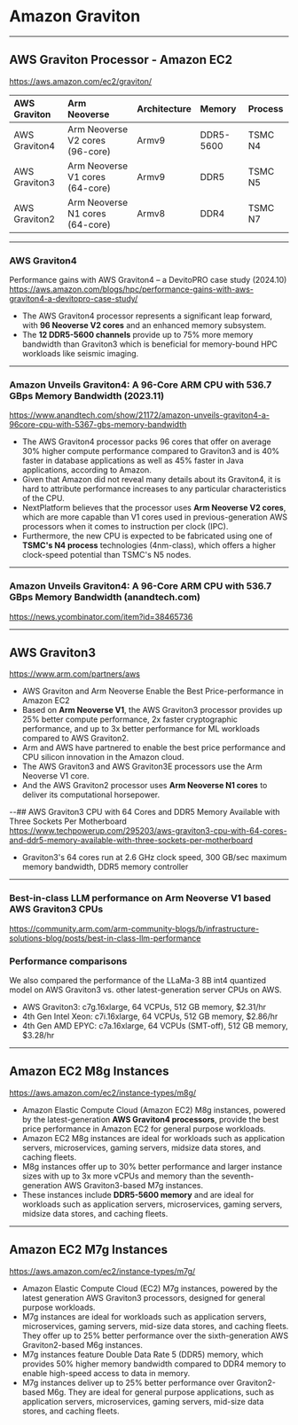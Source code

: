 # Amazon Graviton

---
## AWS Graviton Processor - Amazon EC2
https://aws.amazon.com/ec2/graviton/

| AWS Graviton | Arm Neoverse | Architecture | Memory | Process |
| :- | :- | :- | :- | :- |
| AWS Graviton4 | Arm Neoverse V2 cores (96-core) | Armv9 | DDR5-5600 | TSMC N4 |
| AWS Graviton3 | Arm Neoverse V1 cores (64-core) | Armv9 | DDR5 |TSMC N5 |
| AWS Graviton2 | Arm Neoverse N1 cores  (64-core) | Armv8 | DDR4 |TSMC N7 |


---
### AWS Graviton4

Performance gains with AWS Graviton4 – a DevitoPRO case study (2024.10) \
https://aws.amazon.com/blogs/hpc/performance-gains-with-aws-graviton4-a-devitopro-case-study/

* The AWS Graviton4 processor represents a significant leap forward, with **96 Neoverse V2 cores** and an enhanced memory subsystem.
* The **12 DDR5-5600 channels** provide up to 75% more memory bandwidth than Graviton3 which is beneficial for memory-bound HPC workloads like seismic imaging.

---
### Amazon Unveils Graviton4: A 96-Core ARM CPU with 536.7 GBps Memory Bandwidth (2023.11)
https://www.anandtech.com/show/21172/amazon-unveils-graviton4-a-96core-cpu-with-5367-gbs-memory-bandwidth

* The AWS Graviton4 processor packs 96 cores that offer on average 30% higher compute performance compared to Graviton3 and is 40% faster in database applications as well as 45% faster in Java applications, according to Amazon.
* Given that Amazon did not reveal many details about its Graviton4, it is hard to attribute performance increases to any particular characteristics of the CPU.
* NextPlatform believes that the processor uses **Arm Neoverse V2 cores**, which are more capable than V1 cores used in previous-generation AWS processors when it comes to instruction per clock (IPC).
* Furthermore, the new CPU is expected to be fabricated using one of **TSMC's N4 process** technologies (4nm-class), which offers a higher clock-speed potential than TSMC's N5 nodes.

---
### Amazon Unveils Graviton4: A 96-Core ARM CPU with 536.7 GBps Memory Bandwidth (anandtech.com) 
https://news.ycombinator.com/item?id=38465736


---
## AWS Graviton3

https://www.arm.com/partners/aws

* AWS Graviton and Arm Neoverse Enable the Best Price-performance in Amazon EC2
* Based on **Arm Neoverse V1**, the AWS Graviton3 processor provides up 25% better compute performance, 2x faster cryptographic performance, and up to 3x better performance for ML workloads compared to AWS Graviton2.
* Arm and AWS have partnered to enable the best price performance and CPU silicon innovation in the Amazon cloud.
* The AWS Graviton3 and AWS Graviton3E processors use the Arm Neoverse V1 core.
* And the AWS Graviton2 processor uses **Arm Neoverse N1 cores** to deliver its computational horsepower.

--## AWS Graviton3 CPU with 64 Cores and DDR5 Memory Available with Three Sockets Per Motherboard
https://www.techpowerup.com/295203/aws-graviton3-cpu-with-64-cores-and-ddr5-memory-available-with-three-sockets-per-motherboard

* Graviton3's 64 cores run at 2.6 GHz clock speed, 300 GB/sec maximum memory bandwidth, DDR5 memory controller

---
### Best-in-class LLM performance on Arm Neoverse V1 based AWS Graviton3 CPUs
https://community.arm.com/arm-community-blogs/b/infrastructure-solutions-blog/posts/best-in-class-llm-performance

### Performance comparisons
We also compared the performance of the LLaMa-3 8B int4 quantized model on AWS Graviton3 vs. other latest-generation server CPUs on AWS.

* AWS Graviton3: c7g.16xlarge, 64 VCPUs, 512 GB memory, $2.31/hr
* 4th Gen Intel Xeon: c7i.16xlarge, 64 VCPUs, 512 GB memory, $2.86/hr
* 4th Gen AMD EPYC: c7a.16xlarge, 64 VCPUs (SMT-off), 512 GB memory, $3.28/hr


---
## Amazon EC2 M8g Instances

https://aws.amazon.com/ec2/instance-types/m8g/

* Amazon Elastic Compute Cloud (Amazon EC2) M8g instances, powered by the latest-generation **AWS Graviton4 processors**, provide the best price performance in Amazon EC2 for general purpose workloads.
* Amazon EC2 M8g instances are ideal for workloads such as application servers, microservices, gaming servers, midsize data stores, and caching fleets.
* M8g instances offer up to 30% better performance and larger instance sizes with up to 3x more vCPUs and memory than the seventh-generation AWS Graviton3-based M7g instances.
* These instances include **DDR5-5600 memory** and are ideal for workloads such as application servers, microservices, gaming servers, midsize data stores, and caching fleets.
 

---
## Amazon EC2 M7g Instances

https://aws.amazon.com/ec2/instance-types/m7g/

* Amazon Elastic Compute Cloud (EC2) M7g instances, powered by the latest generation AWS Graviton3 processors, designed for general purpose workloads.
* M7g instances are ideal for workloads such as application servers, microservices, gaming servers, mid-size data stores, and caching fleets. They offer up to 25% better performance over the sixth-generation AWS Graviton2-based M6g instances.
* M7g instances feature Double Data Rate 5 (DDR5) memory, which provides 50% higher memory bandwidth compared to DDR4 memory to enable high-speed access to data in memory.
* M7g instances deliver up to 25% better performance over Graviton2-based M6g. They are ideal for general purpose applications, such as application servers, microservices, gaming servers, mid-size data stores, and caching fleets.

  
